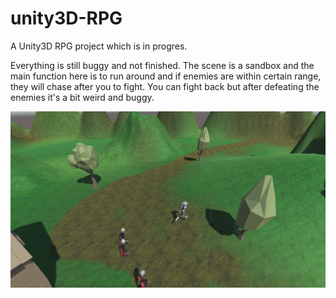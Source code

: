 # unity3D-RPG
A Unity3D RPG project which is in progres. 

Everything is still buggy and not finished. The scene is a sandbox and the main function here is to run around and if enemies are within certain range, they will chase after you to fight. You can fight back but after defeating the enemies it's a bit weird and buggy. 

<p align="center">
  <img src="https://github.com/ngol0/unity3D-RPG/blob/main/image-cover.png" width="1920" title="gameplay screenshot">
</p>

